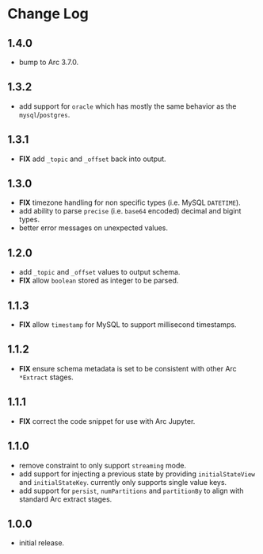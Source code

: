 # Change Log

## 1.4.0

- bump to Arc 3.7.0.

## 1.3.2

- add support for `oracle` which has mostly the same behavior as the `mysql`/`postgres`.

## 1.3.1

- **FIX** add `_topic` and `_offset` back into output.

## 1.3.0

- **FIX** timezone handling for non specific types (i.e. MySQL `DATETIME`).
- add ability to parse `precise` (i.e. `base64` encoded) decimal and bigint types.
- better error messages on unexpected values.

## 1.2.0

- add `_topic` and `_offset` values to output schema.
- **FIX** allow `boolean` stored as integer to be parsed.

## 1.1.3

- **FIX** allow `timestamp` for MySQL to support millisecond timestamps.

## 1.1.2

- **FIX** ensure schema metadata is set to be consistent with other Arc `*Extract` stages.

## 1.1.1

- **FIX** correct the code snippet for use with Arc Jupyter.

## 1.1.0

- remove constraint to only support `streaming` mode.
- add support for injecting a previous state by providing `initialStateView` and `initialStateKey`. currently only supports single value keys.
- add support for `persist`, `numPartitions` and `partitionBy` to align with standard Arc extract stages.

## 1.0.0

- initial release.
